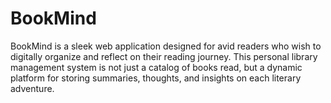# BookMind
BookMind is a sleek web application designed for avid readers who wish to digitally organize and reflect on their reading journey. This personal library management system is not just a catalog of books read, but a dynamic platform for storing summaries, thoughts, and insights on each literary adventure.
